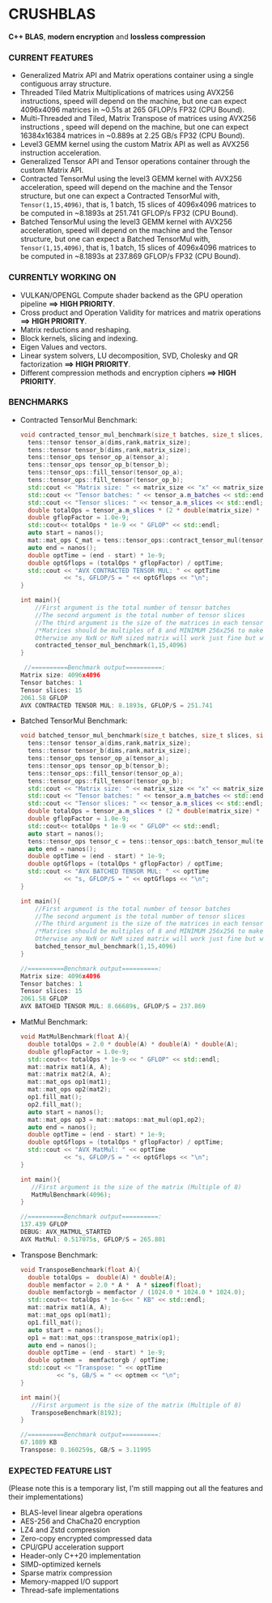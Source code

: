 # CRUSHBLAS
**C++ BLAS**, **modern encryption** and **lossless compression**

### CURRENT FEATURES 
- Generalized Matrix API and Matrix operations container using a single contiguous array structure. 
- Threaded Tiled Matrix Multiplications of matrices using AVX256 instructions, speed will depend on the machine, but one can expect 4096x4096 matrices in ~0.51s at 265 GFLOP/s FP32 (CPU Bound).
- Multi-Threaded and Tiled, Matrix Transpose of matrices using AVX256 instructions , speed will depend on the machine, but one can expect 16384x16384 matrices in ~0.889s at 2.25 GB/s FP32 (CPU Bound).
- Level3 GEMM kernel using the custom Matrix API as well as AVX256 instruction acceleration.
- Generalized Tensor API and Tensor operations container through the custom Matrix API.
- Contracted TensorMul using the level3 GEMM kernel with AVX256 acceleration, speed will depend on the machine and the Tensor structure, but one can expect a Contracted TensorMul with,  ```Tensor(1,15,4096)```, that is, 1 batch, 15 slices of 4096x4096 matrices to be computed in ~8.1893s at 251.741 GFLOP/s FP32 (CPU Bound).
- Batched TensorMul using the level3 GEMM kernel with AVX256 acceleration, speed will depend on the machine and the Tensor structure, but one can expect a Batched TensorMul with,  ```Tensor(1,15,4096)```, that is, 1 batch, 15 slices of 4096x4096 matrices to be computed in ~8.1893s at 237.869 GFLOP/s FP32 (CPU Bound).

### CURRENTLY WORKING ON 
- VULKAN/OPENGL Compute shader backend as the GPU operation pipeline **==> HIGH PRIORITY**. 
- Cross product and Operation Validity for matrices and matrix operations **==> HIGH PRIORITY**.
- Matrix reductions and reshaping.
- Block kernels, slicing and indexing.
- Eigen Values and vectors. 
- Linear system solvers, LU decomposition, SVD, Cholesky and QR factorization **==> HIGH PRIORITY**.
- Different compression methods and encryption ciphers **==> HIGH PRIORITY**. 

### BENCHMARKS
- Contracted TensorMul Benchmark:
    ```c++
    void contracted_tensor_mul_benchmark(size_t batches, size_t slices, size_t matrix_size){
      tens::tensor tensor_a(dims,rank,matrix_size);
      tens::tensor tensor_b(dims,rank,matrix_size);
      tens::tensor_ops tensor_op_a(tensor_a);
      tens::tensor_ops tensor_op_b(tensor_b); 
      tens::tensor_ops::fill_tensor(tensor_op_a);
      tens::tensor_ops::fill_tensor(tensor_op_b);
      std::cout << "Matrix size: " << matrix_size << "x" << matrix_size << std::endl;
      std::cout << "Tensor batches: " << tensor_a.m_batches << std::endl; 
      std::cout << "Tensor slices: " << tensor_a.m_slices << std::endl;
      double totalOps = tensor_a.m_slices * (2 * double(matrix_size) * double(matrix_size) * double(matrix_size));
      double gflopFactor = 1.0e-9;
      std::cout<< totalOps * 1e-9 << " GFLOP" << std::endl;
      auto start = nanos();
      mat::mat_ops C_mat = tens::tensor_ops::contract_tensor_mul(tensor_op_a, tensor_op_b);
      auto end = nanos();
      double optTime = (end - start) * 1e-9;
      double optGflops = (totalOps * gflopFactor) / optTime;
      std::cout << "AVX CONTRACTED TENSOR MUL: " << optTime
                << "s, GFLOP/S = " << optGflops << "\n";
    }

    int main(){
        //First argument is the total number of tensor batches
        //The second argument is the total number of tensor slices
        //The third argument is the size of the matrices in each tensor slice
        /*Matrices should be multiples of 8 and MINIMUM 256x256 to make use of AVX256 optimizations
        Otherwise any NxN or NxM sized matrix will work just fine but won't be accelerated through AVX256*/
        contracted_tensor_mul_benchmark(1,15,4096)
    }

     //==========Benchmark output==========:
    Matrix size: 4096x4096
    Tensor batches: 1
    Tensor slices: 15
    2061.58 GFLOP
    AVX CONTRACTED TENSOR MUL: 8.1893s, GFLOP/S = 251.741

- Batched TensorMul Benchmark:
    ```c++
    void batched_tensor_mul_benchmark(size_t batches, size_t slices, size_t matrix_size){
      tens::tensor tensor_a(dims,rank,matrix_size);
      tens::tensor tensor_b(dims,rank,matrix_size);
      tens::tensor_ops tensor_op_a(tensor_a);
      tens::tensor_ops tensor_op_b(tensor_b); 
      tens::tensor_ops::fill_tensor(tensor_op_a);
      tens::tensor_ops::fill_tensor(tensor_op_b);
      std::cout << "Matrix size: " << matrix_size << "x" << matrix_size << std::endl;
      std::cout << "Tensor batches: " << tensor_a.m_batches << std::endl; 
      std::cout << "Tensor slices: " << tensor_a.m_slices << std::endl;
      double totalOps = tensor_a.m_slices * (2 * double(matrix_size) * double(matrix_size) * double(matrix_size));
      double gflopFactor = 1.0e-9;
      std::cout<< totalOps * 1e-9 << " GFLOP" << std::endl;
      auto start = nanos();
      tens::tensor_ops tensor_c = tens::tensor_ops::batch_tensor_mul(tensor_op_a, tensor_op_b);
      auto end = nanos();
      double optTime = (end - start) * 1e-9;
      double optGflops = (totalOps * gflopFactor) / optTime;
      std::cout << "AVX BATCHED TENSOR MUL: " << optTime
                << "s, GFLOP/S = " << optGflops << "\n";
    }
    
    int main(){
        //First argument is the total number of tensor batches
        //The second argument is the total number of tensor slices
        //The third argument is the size of the matrices in each tensor slice
        /*Matrices should be multiples of 8 and MINIMUM 256x256 to make use of AVX256 optimizations
        Otherwise any NxN or NxM sized matrix will work just fine but won't be accelerated through AVX256*/
        batched_tensor_mul_benchmark(1,15,4096)
    }

    //==========Benchmark output==========:
    Matrix size: 4096x4096
    Tensor batches: 1
    Tensor slices: 15
    2061.58 GFLOP
    AVX BATCHED TENSOR MUL: 8.66689s, GFLOP/S = 237.869
    
- MatMul Benchmark:
    ```c++
   void MatMulBenchmark(float A){
      double totalOps = 2.0 * double(A) * double(A) * double(A);
      double gflopFactor = 1.0e-9;
      std::cout<< totalOps * 1e-9 << " GFLOP" << std::endl; 
      mat::matrix mat1(A, A);
      mat::matrix mat2(A, A); 
      mat::mat_ops op1(mat1); 
      mat::mat_ops op2(mat2);
      op1.fill_mat();
      op2.fill_mat(); 
      auto start = nanos(); 
      mat::mat_ops op3 = mat::matops::mat_mul(op1,op2); 
      auto end = nanos(); 
      double optTime = (end - start) * 1e-9;
      double optGflops = (totalOps * gflopFactor) / optTime;
      std::cout << "AVX MatMul: " << optTime
                << "s, GFLOP/S = " << optGflops << "\n";
    }

    int main(){
       //First argument is the size of the matrix (Multiple of 8)
       MatMulBenchmark(4096);
    }

    //==========Benchmark output==========:
    137.439 GFLOP
    DEBUG: AVX_MATMUL_STARTED
    AVX MatMul: 0.517075s, GFLOP/S = 265.801


- Transpose Benchmark:
    ```c++
   void TransposeBenchmark(float A){
      double totalOps =  double(A) * double(A);
      double memfactor = 2.0 * A *  A * sizeof(float);
      double memfactorgb = memfactor / (1024.0 * 1024.0 * 1024.0); 
      std::cout<< totalOps * 1e-6<< " KB" << std::endl; 
      mat::matrix mat1(A, A);
      mat::mat_ops op1(mat1); 
      op1.fill_mat();
      auto start = nanos();
      op1 = mat::mat_ops::transpose_matrix(op1);
      auto end = nanos(); 
      double optTime = (end - start) * 1e-9;
      double optmem =  memfactorgb / optTime;
      std::cout << "Transpose: " << optTime
              << "s, GB/S = " << optmem << "\n";
    }

    int main(){
       //First argument is the size of the matrix (Multiple of 8)
       TransposeBenchmark(8192);
    }

    //==========Benchmark output==========:
    67.1089 KB
    Transpose: 0.160259s, GB/S = 3.11995


### EXPECTED FEATURE LIST 
(Please note this is a temporary list, 
I'm still mapping out all the features and their implementations)
- BLAS-level linear algebra operations
- AES-256 and ChaCha20 encryption
- LZ4 and Zstd compression
- Zero-copy encrypted compressed data
- CPU/GPU acceleration support
- Header-only C++20 implementation
- SIMD-optimized kernels
- Sparse matrix compression
- Memory-mapped I/O support
- Thread-safe implementations
